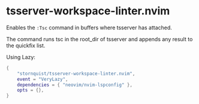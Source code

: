 # tsserver-workspace-linter.nvim

Enables the `:Tsc` command in buffers where tsserver has attached.

The command runs tsc in the root_dir of tsserver and appends any result to the quickfix list.

Using Lazy:

```lua
{
    "stornquist/tsserver-workspace-linter.nvim",
    event = "VeryLazy",
    dependencies = { "neovim/nvim-lspconfig" },
    opts = {},
}
```
